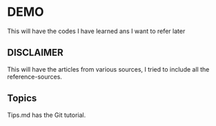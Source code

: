 # DEMO

This will have the codes I have learned ans I want to refer later

## DISCLAIMER

This will have the articles from various sources, I tried to include all the reference-sources.

## Topics
Tips.md has the Git tutorial.
